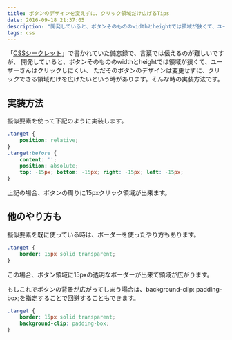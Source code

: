 ```yaml
---
title: ボタンのデザインを変えずに、クリック領域だけ広げるTips
date: 2016-09-18 21:37:05
description: "開発していると、ボタンそのもののwidthとheightでは領域が狭くて、ユーザーさんはクリックしにくい、ただそのボタンのデザインは変更せずに、クリックできる領域だけを広げたいという時があります。そんな時の実装方法です。"
tags: css
---
```


「<a href="https://www.amazon.co.jp/CSS%E3%82%B7%E3%83%BC%E3%82%AF%E3%83%AC%E3%83%83%E3%83%88-%E2%80%9547%E3%81%AE%E3%83%86%E3%82%AF%E3%83%8B%E3%83%83%E3%82%AF%E3%81%A7CSS%E3%82%92%E8%87%AA%E5%9C%A8%E3%81%AB%E6%93%8D%E3%82%8B-Lea-Verou/dp/4873117666/ref=sr_1_1?ie=UTF8&amp;qid=1474188594&amp;sr=8-1&amp;keywords=CSS%E3%82%B7%E3%83%BC%E3%82%AF%E3%83%AC%E3%83%83%E3%83%88">CSSシークレット</a>」で書かれていた備忘録で、言葉では伝えるのが難しいですが、
開発していると、ボタンそのもののwidthとheightでは領域が狭くて、ユーザーさんはクリックしにくい、
ただそのボタンのデザインは変更せずに、クリックできる領域だけを広げたいという時があります。そんな時の実装方法です。

## 実装方法
擬似要素を使って下記のように実装します。

``` css
.target {
    position: relative;
}
.target:before {
    content: '';
    position: absolute;
    top: -15px; bottom: -15px; right: -15px; left: -15px;
}
```

上記の場合、ボタンの周りに15pxクリック領域が出来ます。

## 他のやり方も
擬似要素を既に使っている時は、ボーダーを使ったやり方もあります。

``` css
.target {
    border: 15px solid transparent;
}
```

この場合、ボタン領域に15pxの透明なボーダーが出来て領域が広がります。

もしこれでボタンの背景が広がってしまう場合は、background-clip: padding-box;を指定することで回避することもできます。

``` css
.target {
    border: 15px solid transparent;
    background-clip: padding-box;
}
```
